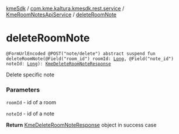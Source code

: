 [kmeSdk](../../index.md) / [com.kme.kaltura.kmesdk.rest.service](../index.md) / [KmeRoomNotesApiService](index.md) / [deleteRoomNote](./delete-room-note.md)

# deleteRoomNote

`@FormUrlEncoded @POST("note/delete") abstract suspend fun deleteRoomNote(@Field("room_id") roomId: `[`Long`](https://kotlinlang.org/api/latest/jvm/stdlib/kotlin/-long/index.html)`, @Field("note_id") noteId: `[`Long`](https://kotlinlang.org/api/latest/jvm/stdlib/kotlin/-long/index.html)`): `[`KmeDeleteRoomNoteResponse`](../../com.kme.kaltura.kmesdk.rest.response.room.notes/-kme-delete-room-note-response/index.md)

Delete specific note

### Parameters

`roomId` - id of a room

`noteId` - id of a note

**Return**
[KmeDeleteRoomNoteResponse](../../com.kme.kaltura.kmesdk.rest.response.room.notes/-kme-delete-room-note-response/index.md) object in success case

